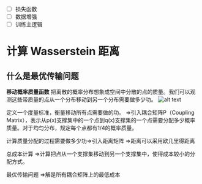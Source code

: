 - [ ] 损失函数
- [ ] 数据增强
- [ ] 训练主逻辑

# 计算 Wasserstein 距离

## 什么是最优传输问题
**移动概率质量函数**
把离散的概率分布想象成空间中分散的点的质量。我们可以观测这些带质量的点从一个分布移动到另一个分布需要做多少功。
![alt text](image.png)

定义一个度量标准，衡量移动所有点需要做的功。
=>引入耦合矩阵P（Coupling Matrix），表示从p(x)支撑集中的一个点到q(x)支撑集的一个点需要分配多少概率质量。对于均匀分布，规定每个点都有1/4的概率质量。

计算质量分配的过程需要做多少功=>引入距离矩阵
=>距离可以采用欧几里得距离

总成本计算
=>计算把点从一个支撑集移动到另一个支撑集中，使得成本较小的分配方式。

最优传输问题
=>解是所有耦合矩阵上的最低成本